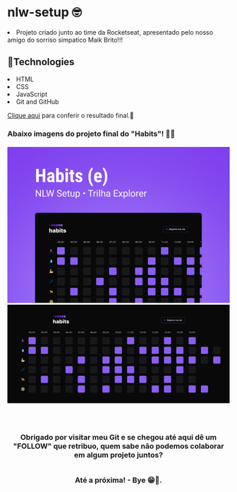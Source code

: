 # nlw-setup 🤓

<p><li> Projeto criado junto ao time da Rocketseat, apresentado pelo nosso amigo do sorriso simpatico Maik Brito!!!

## 💾Technologies

<li> HTML 
<li> CSS
<li> JavaScript
<li> Git and GitHub

<p><a target="_blank" href="https://marianayaqi.github.io/nlw-setup/">Clique aqui</a> para conferir o resultado final.🚀

<h3> Abaixo imagens do projeto final do "Habits"! 🧑‍🚀
<br>
<br>

  <div align="center">
    <a target="_blank" href="https://mariantune.github.io/nlw-setup/">
    <img width="800px" src="./assets/cover-project.png" alt="imagem-de-capa">
    <img width="800px" src="./assets/home-project.png" alt="home-do-projeto">
    </a>
  <div/>

<br>
<br>
    
<h4> Obrigado por visitar meu Git e se chegou até aqui dê um "FOLLOW" que retribuo, quem sabe não podemos colaborar em algum projeto juntos?
  <br>
  <br>
<p> Até a próxima! - Bye 😁🖖.
